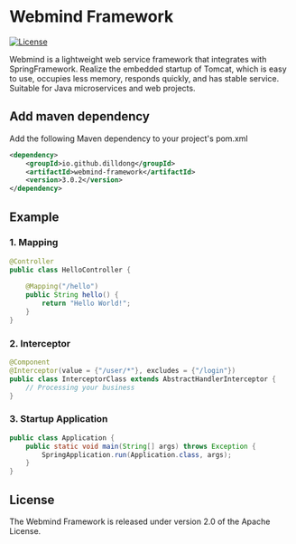 
# Webmind Framework

[![License](https://img.shields.io/badge/License-Apache-green)](https://raw.githubusercontent.com/dilldong/webmind/master/LICENSE)

Webmind is a lightweight web service framework that integrates with SpringFramework. Realize the embedded startup of Tomcat, which is easy to use, occupies less memory, responds quickly, and has stable service. Suitable for Java microservices and web projects.
## Add maven dependency
Add the following Maven dependency to your project's pom.xml
```xml
<dependency>
    <groupId>io.github.dilldong</groupId>
    <artifactId>webmind-framework</artifactId>
    <version>3.0.2</version>
</dependency>
```
## Example
### 1. Mapping
```java
@Controller
public class HelloController {
    
    @Mapping("/hello")
    public String hello() {
        return "Hello World!";
    }
}
```

### 2. Interceptor
```java
@Component
@Interceptor(value = {"/user/*"}, excludes = {"/login"})
public class InterceptorClass extends AbstractHandlerInterceptor {
    // Processing your business
}
```

### 3. Startup Application
```java
public class Application {
    public static void main(String[] args) throws Exception {
        SpringApplication.run(Application.class, args);
    }
}
```

## License
The Webmind Framework is released under version 2.0 of the Apache License.